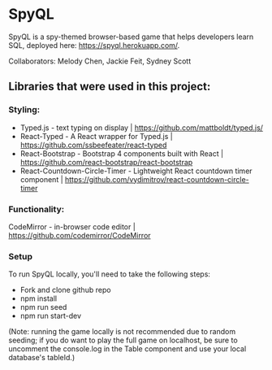 # SpyQL

SpyQL is a spy-themed browser-based game that helps developers learn SQL, deployed here: https://spyql.herokuapp.com/.

Collaborators: Melody Chen, Jackie Feit, Sydney Scott

## Libraries that were used in this project:

### Styling:

* Typed.js - text typing on display | https://github.com/mattboldt/typed.js/
* React-Typed - A React wrapper for Typed.js | https://github.com/ssbeefeater/react-typed
* React-Bootstrap - Bootstrap 4 components built with React | https://github.com/react-bootstrap/react-bootstrap
* React-Countdown-Circle-Timer - Lightweight React countdown timer component | https://github.com/vydimitrov/react-countdown-circle-timer

### Functionality:

CodeMirror - in-browser code editor | https://github.com/codemirror/CodeMirror

### Setup

To run SpyQL locally, you'll need to take the following steps:

* Fork and clone github repo
* npm install
* npm run seed
* npm run start-dev

(Note: running the game locally is not recommended due to random seeding; if you do want to play the full game on localhost, be sure to uncomment the console.log in the Table component and use your local database's tableId.)
